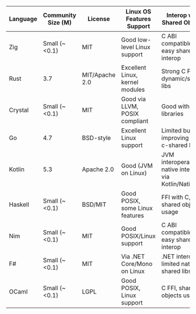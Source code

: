 | Language | Community Size (M) | License        | Linux OS Features Support       | Interop with Shared Objects                            |
|----------|--------------------|----------------|---------------------------------|--------------------------------------------------------|
| Zig      | Small (~<0.1)      | MIT            | Good low-level Linux support    | C ABI compatible, easy shared lib interop              |
| Rust     | 3.7                | MIT/Apache 2.0 | Excellent Linux, kernel modules | Strong C FFI, dynamic/shared libs                      |
| Crystal  | Small (~<0.1)      | MIT            | Good via LLVM, POSIX compliant  | Good with C libraries                                  |
| Go       | 4.7                | BSD-style      | Excellent Linux support         | Limited but improving with c-shared lib                |
| Kotlin   | 5.3                | Apache 2.0     | Good (JVM on Linux)             | JVM interoperability, native interop via Kotlin/Native |
| Haskell  | Small (~<0.1)      | BSD/MIT        | Good POSIX, some Linux features | FFI with C, shared object usage                        |
| Nim      | Small (~<0.1)      | MIT            | Good POSIX/Linux support        | C ABI compatible, easy shared lib interop              |
| F#       | Small (~<0.1)      | MIT            | Via .NET Core/Mono on Linux     | .NET interop, limited native shared libs               |
| OCaml    | Small (~<0.1)      | LGPL           | Good POSIX, Linux support       | C FFI, shared objects usable                           |